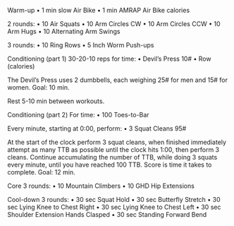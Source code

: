 Warm-up
• 1 min slow Air Bike
• 1 min AMRAP Air Bike calories

2 rounds:
• 10 Air Squats
• 10 Arm Circles CW
• 10 Arm Circles CCW
• 10 Arm Hugs
• 10 Alternating Arm Swings

3 rounds:
• 10 Ring Rows
• 5 Inch Worm Push-ups

Conditioning (part 1)
30-20-10 reps for time:
• Devil’s Press 10#
• Row (calories)

The Devil’s Press uses 2 dumbbells, each weighing 25# for men and 15# for women. Goal: 10 min.

Rest 5-10 min between workouts.

Conditioning (part 2)
For time:
• 100 Toes-to-Bar

Every minute, starting at 0:00, perform:
• 3 Squat Cleans 95#

At the start of the clock perform 3 squat cleans, when finished immediately attempt as many TTB as possible until the clock hits 1:00, then perform 3 cleans. Continue accumulating the number of TTB, while doing 3 squats every minute, until you have reached 100 TTB. Score is time it takes to complete. Goal: 12 min.

Core
3 rounds:
• 10 Mountain Climbers
• 10 GHD Hip Extensions

Cool-down
3 rounds:
• 30 sec Squat Hold
• 30 sec Butterfly Stretch
• 30 sec Lying Knee to Chest Right
• 30 sec Lying Knee to Chest Left
• 30 sec Shoulder Extension Hands Clasped
• 30 sec Standing Forward Bend
